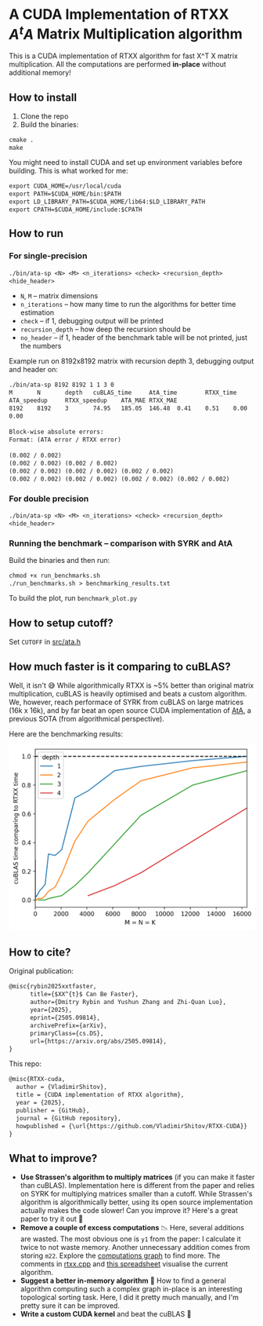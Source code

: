 # A CUDA Implementation of RTXX *A<sup>t</sup>A* Matrix Multiplication algorithm

This is a CUDA implementation of RTXX algorithm for fast X^T X matrix multiplication. All the computations are performed **in-place** without additional memory! 

## How to install
1. Clone the repo
2. Build the binaries:
```
cmake .
make
```

You might need to install CUDA and set up environment variables before building. This is what worked for me:
```
export CUDA_HOME=/usr/local/cuda
export PATH=$CUDA_HOME/bin:$PATH
export LD_LIBRARY_PATH=$CUDA_HOME/lib64:$LD_LIBRARY_PATH
export CPATH=$CUDA_HOME/include:$CPATH
```

## How to run

### For single-precision
```
./bin/ata-sp <N> <M> <n_iterations> <check> <recursion_depth> <hide_header>
```
- `N`, `M` – matrix dimensions
- `n_iterations` – how many time to run the algorithms for better time estimation
- `check` – if 1, debugging output will be printed
- `recursion_depth` – how deep the recursion should be
- `no_header` – if 1, header of the benchmark table will be not printed, just the numbers

Example run on 8192x8192 matrix with recursion depth 3, debugging output and header on:
```
./bin/ata-sp 8192 8192 1 1 3 0
M       N       depth   cuBLAS_time     AtA_time        RTXX_time       ATA_speedup     RTXX_speedup    ATA_MAE RTXX_MAE
8192    8192    3       74.95   185.05  146.48  0.41    0.51    0.00    0.00

Block-wise absolute errors:
Format: (ATA error / RTXX error)

(0.002 / 0.002)
(0.002 / 0.002) (0.002 / 0.002)
(0.002 / 0.002) (0.002 / 0.002) (0.002 / 0.002)
(0.002 / 0.002) (0.002 / 0.002) (0.002 / 0.002) (0.002 / 0.002)
```

### For double precision
```
./bin/ata-sp <N> <M> <n_iterations> <check> <recursion_depth> <hide_header>
```

### Running the benchmark – comparison with SYRK and AtA

Build the binaries and then run:
```
chmod +x run_benchmarks.sh
./run_benchmarks.sh > benchmarking_results.txt
```

To build the plot, run `benchmark_plot.py`

## How to setup cutoff?
Set `CUTOFF` in [src/ata.h](src/ata.h)

## How much faster is it comparing to cuBLAS?

Well, it isn't 😅 While algorithmically RTXX is ~5% better than original matrix multiplication, cuBLAS is heavily optimised and beats a custom algorithm. We, however, reach performace of SYRK from cuBLAS on large matrices (16k x 16k), and by far beat an open source CUDA implementation of [AtA](https://github.com/dsforza96/AtA-gpu/tree/master), a previous SOTA (from algorithmical perspective).

Here are the benchmarking results:

![Benchmark results](images/benchmark_plot.png)

## How to cite?

Original publication:
```
@misc{rybin2025xxtfaster,
      title={$XX^{t}$ Can Be Faster}, 
      author={Dmitry Rybin and Yushun Zhang and Zhi-Quan Luo},
      year={2025},
      eprint={2505.09814},
      archivePrefix={arXiv},
      primaryClass={cs.DS},
      url={https://arxiv.org/abs/2505.09814}, 
}
```

This repo:
```
@misc{RTXX-cuda,
  author = {VladimirShitov},
  title = {CUDA implementation of RTXX algorithm},
  year = {2025},
  publisher = {GitHub},
  journal = {GitHub repository},
  howpublished = {\url{https://github.com/VladimirShitov/RTXX-CUDA}}
}
```

## What to improve?
- **Use Strassen's algorithm to multiply matrices** (if you can make it faster than cuBLAS). Implementation here is different from the paper and relies on SYRK for multiplying matrices smaller than a cutoff. While Strassen's algorithm is algorithmically better, using its open source implementation actually makes the code slower! Can you improve it? Here's a great paper to try it out 🚀
- **Remove a couple of excess computations** 📉 Here, several additions are wasted. The most obvious one is `y1` from the paper: I calculate it twice to not waste memory. Another unnecessary addition comes from storing `m22`. Explore the [computations graph](computation_graph_visualisation.html) to find more. The comments in [rtxx.cpp](src/rtxx.cpp) and [this spreadsheet](https://docs.google.com/spreadsheets/d/1fJWRUvirtdAIE_I4JtjnsC51hORBDOxCz3ZavM7MFaY/edit?usp=sharing) visualise the current algorithm.
- **Suggest a better in-memory algorithm** 🧠 How to find a general algorithm computing such a complex graph in-place is an interesting topological sorting task. Here, I did it pretty much manually, and I'm pretty sure it can be improved.
- **Write a custom CUDA kernel** and beat the cuBLAS 💪

